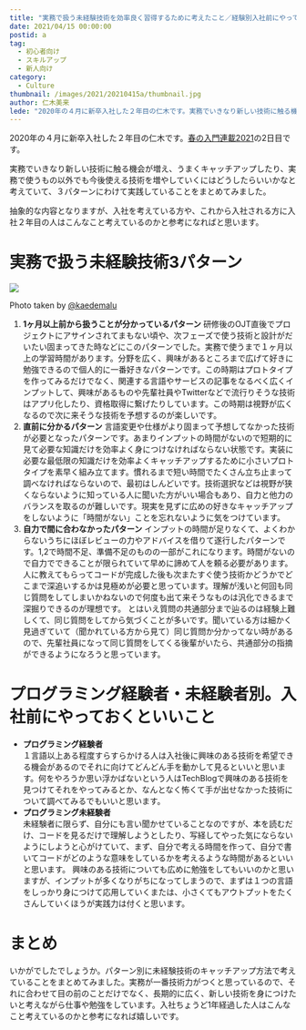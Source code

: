 ```yaml
---
title: "実務で扱う未経験技術を効率良く習得するために考えたこと／経験別入社前にやっておくといいこと"
date: 2021/04/15 00:00:00
postid: a
tag:
  - 初心者向け
  - スキルアップ
  - 新人向け
category:
  - Culture
thumbnail: /images/2021/20210415a/thumbnail.jpg
author: 仁木美来
lede: "2020年の４月に新卒入社した２年目の仁木です。実務でいきなり新しい技術に触る機会が増え、うまくキャッチアップしたり、実務で使うもの以外でも今後使える技術を増やしていくにはどうしたらいいかなと考えていて、３パターンにわけて実践していることをまとめてみました。抽象的な内容となりますが、入社を考えている方や、これから入社される方に入社２年目の人はこんなこと考えているのかと参考になればと思います。"
---
```


2020年の４月に新卒入社した２年目の仁木です。[春の入門連載2021](/articles/20210414a/)の2日目です。

実務でいきなり新しい技術に触る機会が増え、うまくキャッチアップしたり、実務で使うもの以外でも今後使える技術を増やしていくにはどうしたらいいかなと考えていて、３パターンにわけて実践していることをまとめてみました。

抽象的な内容となりますが、入社を考えている方や、これから入社される方に入社２年目の人はこんなこと考えているのかと参考になればと思います。

# 実務で扱う未経験技術3パターン

<img src="/images/2021/20210415a/top.jpg" loading="lazy">

Photo taken by [@kaedemalu](https://twitter.com/kaedemalu)

1. **1ヶ月以上前から扱うことが分かっているパターン**
研修後のOJT直後でプロジェクトにアサインされてまもない頃や、次フェーズで使う技術と設計がだいたい固まってきた時などにこのパターンでした。実務で使うまで１ヶ月以上の学習時間があります。分野を広く、興味があるところまで広げて好きに勉強できるので個人的に一番好きなパターンです。この時期はプロトタイプを作ってみるだけでなく、関連する言語やサービスの記事をなるべく広くインプットして、興味があるものや先輩社員やTwitterなどで流行りそうな技術はアプリ化したり、資格取得に繋げたりしています。この時期は視野が広くなるので次に来そうな技術を予想するのが楽しいです。
1. **直前に分かるパターン**
言語変更や仕様がより固まって予想してなかった技術が必要となったパターンです。あまりインプットの時間がないので短期的に見て必要な知識だけを効率よく身につけなければならない状態です。実装に必要な最低限の知識だけを効率よくキャッチアップするために小さいプロトタイプを素早く組み立てます。慣れるまで短い時間でたくさん立ち止まって調べなければならないので、最初はしんどいです。技術選択などは視野が狭くならないように知っている人に聞いた方がいい場合もあり、自力と他力のバランスを取るのが難しいです。現実を見ずに広めの好きなキャッチアップをしないように「時間がない」ことを忘れないように気をつけています。
1. **自力で間に合わなかったパターン**
インプットの時間が足りなくて、よくわからないうちにほぼレビューの力やアドバイスを借りて遂行したパターンです。1,2で時間不足、準備不足のものの一部がこれになります。時間がないので自力でできることが限られていて早めに諦めて人を頼る必要があります。人に教えてもらってコードが完成した後も次またすぐ使う技術かどうかでどこまで深追いするかは見極めが必要と思っています。理解が浅いと何回も同じ質問をしてしまいかねないので何度も出て来そうなものは汎化できるまで深掘りできるのが理想です。
とはいえ質問の共通部分まで辿るのは経験上難しくて、同じ質問をしてから気づくことが多いです。聞いている方は細かく見過ぎていて（聞かれている方から見て）同じ質問か分かってない時があるので、先輩社員になって同じ質問をしてくる後輩がいたら、共通部分の指摘ができるようになろうと思っています。

# プログラミング経験者・未経験者別。入社前にやっておくといいこと

- **プログラミング経験者**<br>１言語以上ある程度すらすらかける人は入社後に興味のある技術を希望できる機会があるのでそれに向けてどんどん手を動かして見るといいと思います。何をやろうか思い浮かばないという人はTechBlogで興味のある技術を見つけてそれをやってみるとか、なんとなく怖くて手が出せなかった技術について調べてみるでもいいと思います。
- **プログラミング未経験者**<br>未経験者に限らず、自分にも言い聞かせていることなのですが、本を読むだけ、コードを見るだけで理解しようとしたり、写経してやった気にならないようにしようと心がけていて、まず、自分で考える時間を作って、自分で書いてコードがどのような意味をしているかを考えるような時間があるといいと思います。
興味のある技術についても広めに勉強をしてもいいのかと思いますが、インプットが多くなりがちになってしまうので、まずは１つの言語をしっかり身につけて応用していくまたは、小さくてもアウトプットをたくさんしていくほうが実践力は付くと思います。

# まとめ

いかがでしたでしょうか。パターン別に未経験技術のキャッチアップ方法で考えていることをまとめてみました。実務が一番技術力がつくと思っているので、それに合わせて目の前のことだけでなく、長期的に広く、新しい技術を身につけたいと考えながら仕事や勉強をしています。入社ちょうど1年経過した人はこんなこと考えているのかと参考になれば嬉しいです。
